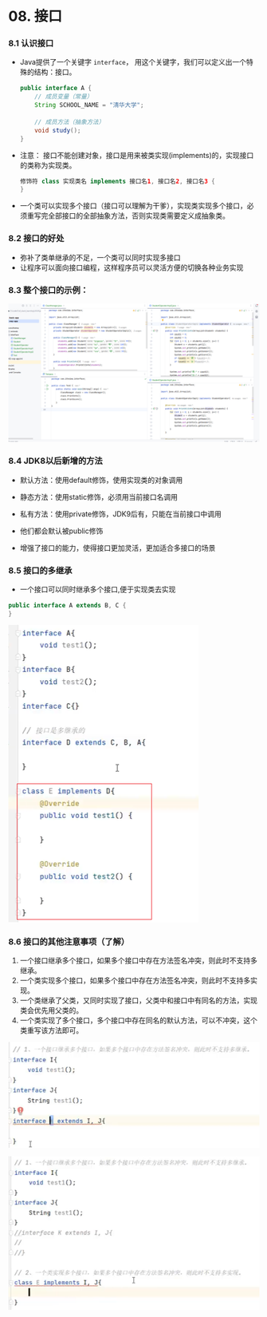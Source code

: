 # 08. 接口

### 8.1 认识接口

- Java提供了一个关键字 ```interface```， 用这个关键字，我们可以定义出一个特殊的结构：接口。
    ```java
    public interface A {
        // 成员变量（常量）
        String SCHOOL_NAME = "清华大学";

        // 成员方法（抽象方法）
        void study();
    }
    ```

- 注意： 接口不能创建对象，接口是用来被类实现(implements)的，实现接口的类称为实现类。
    ```java
    修饰符 class 实现类名 implements 接口名1, 接口名2, 接口名3 {
    }
    ```

- 一个类可以实现多个接口（接口可以理解为干爹），实现类实现多个接口，必须重写完全部接口的全部抽象方法，否则实现类需要定义成抽象类。

### 8.2 接口的好处

- 弥补了类单继承的不足，一个类可以同时实现多接口
- 让程序可以面向接口编程，这样程序员可以灵活方便的切换各种业务实现

### 8.3 整个接口的示例：

![alt text](image-39.png)


### 8.4 JDK8以后新增的方法

- 默认方法：使用default修饰，使用实现类的对象调用
- 静态方法：使用static修饰，必须用当前接口名调用
- 私有方法：使用private修饰，JDK9后有，只能在当前接口中调用
- 他们都会默认被public修饰

- 增强了接口的能力，使得接口更加灵活，更加适合多接口的场景

### 8.5 接口的多继承

- 一个接口可以同时继承多个接口,便于实现类去实现
```java
public interface A extends B, C {
}
```

![alt text](image-40.png)


### 8.6 接口的其他注意事项（了解）

1. 一个接口继承多个接口，如果多个接口中存在方法签名冲突，则此时不支持多继承。
2. 一个类实现多个接口，如果多个接口中存在方法签名冲突，则此时不支持多实现。
3. 一个类继承了父类，又同时实现了接口，父类中和接口中有同名的方法，实现类会优先用父类的。
4. 一个类实现了多个接口，多个接口中存在同名的默认方法，可以不冲突，这个类重写该方法即可。


![alt text](image-41.png)

![alt text](image-42.png)